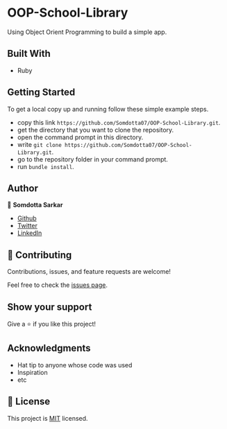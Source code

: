 # OOP-School-Library
Using Object Orient Programming to build a simple app.
## Built With

- Ruby


## Getting Started

To get a local copy up and running follow these simple example steps.

- copy this link `https://github.com/Somdotta07/OOP-School-Library.git`.
- get the directory that you want to clone the repository.
- open the command prompt in this directory.
- write `git clone https://github.com/Somdotta07/OOP-School-Library.git`.
- go to the repository folder in your command prompt.
- run `bundle install`.

## Author

👤 **Somdotta Sarkar**

- [Github](https://github.com/Somdotta07)
- [Twitter](https://github.com/Somdotta07)
- [LinkedIn](www.linkedin.com/in/somdottasarkar)
## 🤝 Contributing

Contributions, issues, and feature requests are welcome!

Feel free to check the [issues page](../../issues/).

## Show your support

Give a ⭐️ if you like this project!

## Acknowledgments

- Hat tip to anyone whose code was used
- Inspiration
- etc

## 📝 License

This project is [MIT](./MIT.md) licensed.
